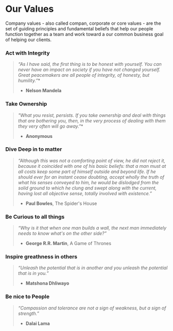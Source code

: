 # Our Values

Company values - also called compan, corporate or core values - are the set of guiding principles and fundamental beliefs that help our people function together as a team and work toward a our common business goal of helping our clients.


### Act with **Integrity**

> *“As I have said, the first thing is to be honest with yourself. You can never have an impact on society if you have not changed yourself. Great peacemakers are all people of integrity, of honesty, but humility.”**
> - **Nelson Mandela**


### Take **Ownership**
> *"What you resist, persists. If you take ownership and deal with things that are bothering you, then, in the very process of dealing with them they very often will go away."**
> - **Anonymous**

### **Dive Deep** in to matter
> *“Although this was not a comforting point of view, he did not reject it, because it coincided with one of his basic beliefs: that a man must at all costs keep some part of himself outside and beyond life. If he should ever for an instant cease doubting, accept wholly the truth of what his senses conveyed to him, he would be dislodged from the solid ground to which he clung and swept along with the current, having lost all objective sense, totally involved with existence.”*
> - **Paul Bowles**, The Spider's House

### Be **Curious** to all things
> *“Why is it that when one man builds a wall, the next man immediately needs to know what's on the other side?”*
> - **George R.R. Martin**, A Game of Thrones

### **Inspire** greathness in others
> *“Unleash the potential that is in another and you unleash the potential that is in you.”*
> - **Matshona Dhliwayo**

### Be nice to **People**
> *“Compassion and tolerance are not a sign of weakness, but a sign of strength.”*
> - **Dalai Lama**